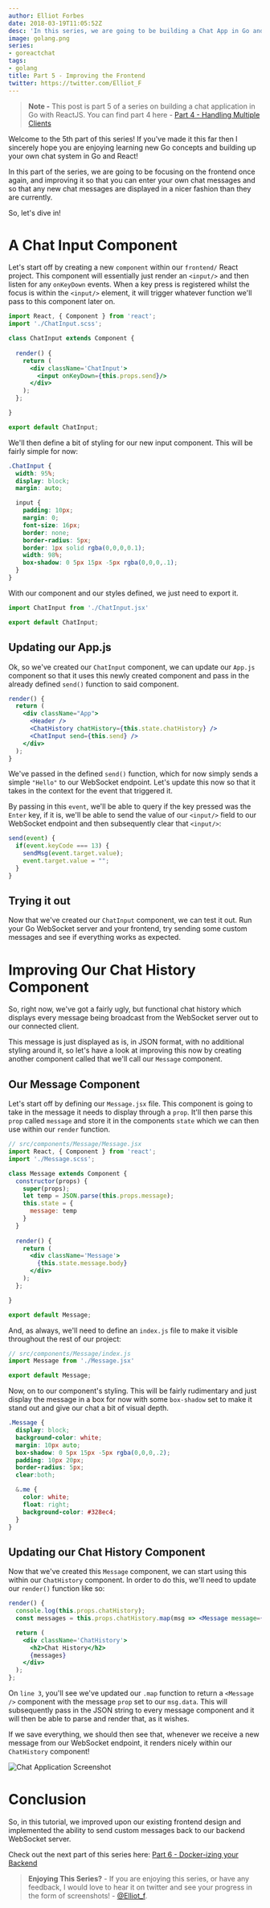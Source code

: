 ```yaml
---
author: Elliot Forbes
date: 2018-03-19T11:05:52Z
desc: 'In this series, we are going to be building a Chat App in Go and ReactJS'
image: golang.png
series:
- goreactchat
tags:
- golang
title: Part 5 - Improving the Frontend
twitter: https://twitter.com/Elliot_F
---
```


> **Note -** This post is part 5 of a series on building a chat application in Go with ReactJS. You can find part 4 here - [Part 4 - Handling Multiple Clients](/projects/chat-system-in-go-and-react/part-4-handling-multiple-clients/)

Welcome to the 5th part of this series! If you've made it this far then I sincerely hope you are enjoying learning new Go concepts and building up your own chat system in Go and React!

In this part of the series, we are going to be focusing on the frontend once again, and improving it so that you can enter your own chat messages and so that any new chat messages are displayed in a nicer fashion than they are currently.

So, let's dive in!

# A Chat Input Component

Let's start off by creating a new `component` within our `frontend/` React project. This component will essentially just render an `<input/>` and then listen for any `onKeyDown` events. When a key press is registered whilst the focus is within the `<input/>` element, it will trigger whatever function we'll pass to this component later on.

```jsx
import React, { Component } from 'react';
import './ChatInput.scss';

class ChatInput extends Component {
  
  render() {
    return (
      <div className='ChatInput'>
        <input onKeyDown={this.props.send}/>
      </div>
    );
  };

}

export default ChatInput;
```

We'll then define a bit of styling for our new input component. This will be fairly simple for now: 

```css
.ChatInput {
  width: 95%;
  display: block;
  margin: auto;

  input {
    padding: 10px;
    margin: 0;
    font-size: 16px;
    border: none;
    border-radius: 5px;
    border: 1px solid rgba(0,0,0,0.1);
    width: 98%;
    box-shadow: 0 5px 15px -5px rgba(0,0,0,.1);
  }
}
```

With our component and our styles defined, we just need to export it.

```js
import ChatInput from './ChatInput.jsx'

export default ChatInput;
```

## Updating our App.js

Ok, so we've created our `ChatInput` component, we can update our `App.js` component so that it uses this newly created component and pass in the already defined `send()` function to said component.

```jsx
render() {
  return (
    <div className="App">
      <Header />
      <ChatHistory chatHistory={this.state.chatHistory} />
      <ChatInput send={this.send} />
    </div>
  );
}
```

We've passed in the defined `send()` function, which for now simply sends a simple `"Hello"` to our WebSocket endpoint. Let's update this now so that it takes in the context for the event that triggered it. 

By passing in this `event`, we'll be able to query if the key pressed was the `Enter` key, if it is, we'll be able to send the value of our `<input/>` field to our WebSocket endpoint and then subsequently clear that `<input/>`:

```js
send(event) {
  if(event.keyCode === 13) {
    sendMsg(event.target.value);
    event.target.value = "";
  }
}
```

## Trying it out

Now that we've created our `ChatInput` component, we can test it out. Run your Go WebSocket server and your frontend, try sending some custom messages and see if everything works as expected.

# Improving Our Chat History Component

So, right now, we've got a fairly ugly, but functional chat history which displays every message being broadcast from the WebSocket server out to our connected client.

This message is just displayed as is, in JSON format, with no additional styling around it, so let's have a look at improving this now by creating another component called that we'll call our `Message` component.

## Our Message Component

Let's start off by defining our `Message.jsx` file. This component is going to take in the message it needs to display through a `prop`. It'll then parse this `prop` called `message` and store it in the components `state` which we can then use within our `render` function.

```jsx
// src/components/Message/Message.jsx
import React, { Component } from 'react';
import './Message.scss';

class Message extends Component {
  constructor(props) {
    super(props);
    let temp = JSON.parse(this.props.message);
    this.state = {
      message: temp
    }
  }
  
  render() {
    return (
      <div className='Message'>
        {this.state.message.body}
      </div>
    );
  };

}

export default Message;
```

And, as always, we'll need to define an `index.js` file to make it visible throughout the rest of our project:

```js
// src/components/Message/index.js
import Message from './Message.jsx'

export default Message;
```

Now, on to our component's styling. This will be fairly rudimentary and just display the message in a box for now with some `box-shadow` set to make it stand out and give our chat a bit of visual depth.

```css
.Message {
  display: block;
  background-color: white;
  margin: 10px auto;
  box-shadow: 0 5px 15px -5px rgba(0,0,0,.2);
  padding: 10px 20px;
  border-radius: 5px;
  clear:both;

  &.me {
    color: white;
    float: right;
    background-color: #328ec4;
  }
}
```

## Updating our Chat History Component

Now that we've created this `Message` component, we can start using this within our `ChatHistory` component. In order to do this, we'll need to update our `render()` function like so:

```jsx
render() {
  console.log(this.props.chatHistory);
  const messages = this.props.chatHistory.map(msg => <Message message={msg.data} />);

  return (
    <div className='ChatHistory'>
      <h2>Chat History</h2>
      {messages}
    </div>
  );
};
```

On `line 3`, you'll see we've updated our `.map` function to return a `<Message />` component with the message `prop` set to our `msg.data`. This will subsequently pass in the JSON string to every message component and it will then be able to parse and render that, as it wishes.

If we save everything, we should then see that, whenever we receive a new message from our WebSocket endpoint, it renders nicely within our `ChatHistory` component!

![Chat Application Screenshot](https://s3-eu-west-1.amazonaws.com/images.tutorialedge.net/images/chat-app-go-react/screenshot-02.png)

# Conclusion

So, in this tutorial, we improved upon our existing frontend design and implemented the ability to send custom messages back to our backend WebSocket server. 

Check out the next part of this series here: [Part 6 - Docker-izing your Backend](/projects/chat-system-in-go-and-react/part-6-dockerizing-your-backend/)

> **Enjoying This Series?** - If you are enjoying this series, or have any feedback, I would love to hear it on twitter and see your progress in the form of screenshots! - [@Elliot_f](https://twitter.com/elliot_f). 